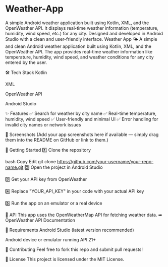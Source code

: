 # Weather-App
A simple Android weather application built using Kotlin, XML, and the OpenWeather API. It displays real-time weather information (temperature, humidity, wind speed, etc.) for any city. Designed and developed in Android Studio with a clean and user-friendly interface.
Weather App 🌤️
A simple and clean Android weather application built using Kotlin, XML, and the OpenWeather API. The app provides real-time weather information like temperature, humidity, wind speed, and weather conditions for any city entered by the user.

🛠️ Tech Stack
Kotlin

XML

OpenWeather API

Android Studio

✨ Features
✅ Search for weather by city name
✅ Real-time temperature, humidity, wind speed
✅ User-friendly and minimal UI
✅ Error handling for invalid city names or network issues

📸 Screenshots
(Add your app screenshots here if available — simply drag them into the README on GitHub or link to them.)

🚀 Getting Started
1️⃣ Clone the repository

bash
Copy
Edit
git clone https://github.com/your-username/your-repo-name.git
2️⃣ Open the project in Android Studio

3️⃣ Get your API key from OpenWeather

4️⃣ Replace "YOUR_API_KEY" in your code with your actual API key

5️⃣ Run the app on an emulator or a real device

🔑 API
This app uses the OpenWeatherMap API for fetching weather data.
➡ OpenWeather API Documentation

📌 Requirements
Android Studio (latest version recommended)

Android device or emulator running API 21+

🤝 Contributing
Feel free to fork this repo and submit pull requests!

📄 License
This project is licensed under the MIT License.
